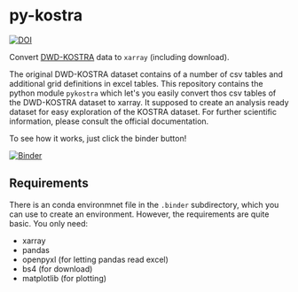 # py-kostra

[![DOI](https://zenodo.org/badge/452822875.svg)](https://zenodo.org/badge/latestdoi/452822875)

Convert [DWD-KOSTRA](https://www.dwd.de/DE/leistungen/kostra_dwd_rasterwerte/kostra_dwd_rasterwerte.html) data to `xarray` (including download).

The original DWD-KOSTRA dataset contains of a number of csv tables and additional grid definitions in excel tables.
This repository contains the python module `pykostra` which let's you easily convert thos csv tables of the DWD-KOSTRA dataset to xarray.
It supposed to create an analysis ready dataset for easy exploration of the KOSTRA dataset. 
For further scientific information, please consult the official documentation.

To see how it works, just click the binder button!

[![Binder](https://mybinder.org/badge_logo.svg)](https://mybinder.org/v2/gh/larsbuntemeyer/py-kostra/master?urlpath=lab%2Ftree%2Fkostra-to-xarray.ipynb)


## Requirements

There is an conda environmnet file in the `.binder` subdirectory, which you can use to create an environment. However, the requirements are quite basic. You only need:

* xarray
* pandas
* openpyxl (for letting pandas read excel)
* bs4 (for download)
* matplotlib (for plotting) 
